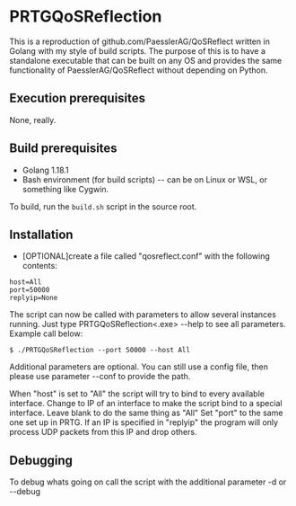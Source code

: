 # PRTGQoSReflection
This is a reproduction of github.com/PaesslerAG/QoSReflect written in Golang with my style of build scripts.  The purpose of this is to have a standalone executable
that can be built on any OS and provides the same functionality of PaesslerAG/QoSReflect without depending on Python.

## Execution prerequisites
None, really.  

## Build prerequisites
* Golang 1.18.1
* Bash environment (for build scripts) -- can be on Linux or WSL, or something like Cygwin.

To build, run the `build.sh` script in the source root.

## Installation
* [OPTIONAL]create a file called "qosreflect.conf" with the following contents:

```
host=All
port=50000
replyip=None
```

The script can now be called with parameters to allow several instances running. Just type PRTGQoSReflection<.exe> --help to see all parameters. Example call below:

```
$ ./PRTGQoSReflection --port 50000 --host All
```

Additional parameters are optional. You can still use a config file, then please use parameter --conf to provide the path.

When "host" is set to "All" the script will try to bind to every available interface. Change to IP of an interface to make the script bind to a special interface. Leave blank to do the same thing as "All"
Set "port" to the same one set up in PRTG.
If an IP is specified in "replyip" the program will only process UDP packets from this IP and drop others.

## Debugging
To debug whats going on call the script with the additional parameter -d or --debug
